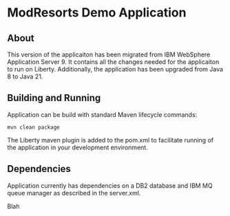 # ModResorts Demo Application

## About
This version of the applicaiton has been migrated from IBM WebSphere Application Server 9. It contains all the changes needed for the applicaiton to run on Liberty.
Additionally, the application has been upgraded from Java 8 to Java 21.

## Building and Running
Application can be build with standard Maven lifecycle commands:

```
mvn clean package
```

The Liberty maven plugin is added to the pom.xml to facilitate running of the application in your development environment.

## Dependencies
Application currently has dependencies on a DB2 database and IBM MQ queue manager as described in the server.xml.


Blah
